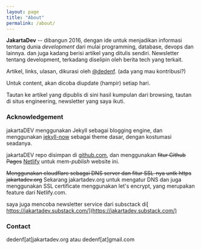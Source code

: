 ```yaml
---
layout: page
title: "About"
permalink: /about/
---
```


**JakartaDev** -- dibangun 2016, dengan ide untuk menjadikan informasi tentang dunia *development* dari mulai programming, database, devops dan lainnya. dan juga kadang berisi artikel yang ditulis sendiri. 
Newsletter tentang development, terkadang diselipin oleh berita tech yang terkait.

Artikel, links, ulasan, dikurasi oleh [@dedenf](https://twitter.com/dedenf). (ada yang mau kontribusi?)

Untuk content, akan dicoba diupdate (hampir) setiap hari.

Tautan ke artikel yang dipublis di sini hasil kumpulan dari browsing, tautan di situs engineering, newsletter yang saya ikuti.

### Acknowledgement
jakartaDEV menggunakan Jekyll sebagai blogging engine, dan menggunakan [jekyll-now](https://github.com/barryclark/jekyll-now) sebagai theme dasar, dengan kostumasi seadanya.

jakartaDEV repo disimpan di [github.com](https://http://github.com/jakartadev/jakartadev.github.io), dan menggunakan ~~fitur Github Pages~~ [Netlify](https://netlify.com) untuk mem-*publish* website ini.

~~Menggunakan cloudflare sebagai DNS server dan fitur SSL-nya untk https jakartadev.org~~
Sekarang jakartadev.org untuk mengatur DNS dan juga menggunakan SSL certificate menggunakan let's encrypt, yang merupakan feature dari Netlify.com.

saya juga mencoba newsletter service dari subsctack di[ https://jakartadev.substack.com/](https://jakartadev.substack.com/)

### Contact 

dedenf[at]jakartadev.org atau dedenf[at]gmail.com